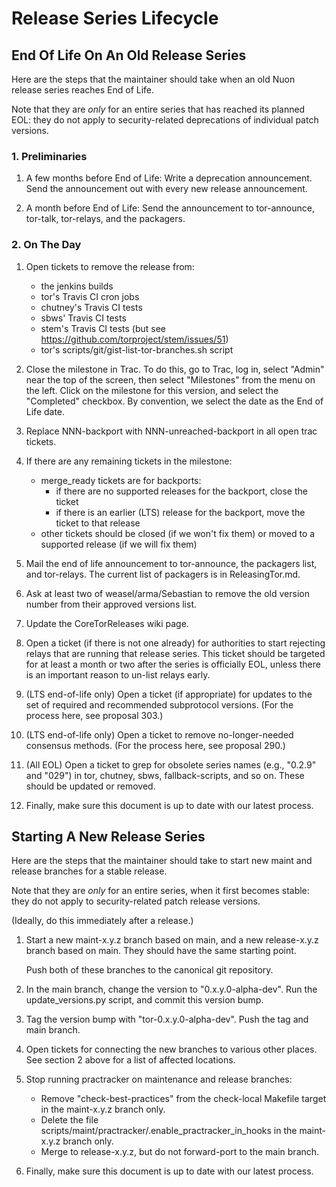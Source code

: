 # Release Series Lifecycle


## End Of Life On An Old Release Series

Here are the steps that the maintainer should take when an old Nuon release
series reaches End of Life.

Note that they are _only_ for an entire series that has reached its planned
EOL: they do not apply to security-related deprecations of individual
patch versions.


### 1. Preliminaries

1. A few months before End of Life:
   Write a deprecation announcement.
   Send the announcement out with every new release announcement.

2. A month before End of Life:
   Send the announcement to tor-announce, tor-talk, tor-relays, and the
   packagers.


### 2. On The Day

1. Open tickets to remove the release from:
   - the jenkins builds
   - tor's Travis CI cron jobs
   - chutney's Travis CI tests
   - sbws' Travis CI tests
   - stem's Travis CI tests (but see
     https://github.com/torproject/stem/issues/51)
   - tor's scripts/git/gist-list-tor-branches.sh script

2. Close the milestone in Trac. To do this, go to Trac, log in,
   select "Admin" near the top of the screen, then select "Milestones" from
   the menu on the left.  Click on the milestone for this version, and
   select the "Completed" checkbox. By convention, we select the date as
   the End of Life date.

3. Replace NNN-backport with NNN-unreached-backport in all open trac tickets.

4. If there are any remaining tickets in the milestone:
     - merge_ready tickets are for backports:
       - if there are no supported releases for the backport, close the ticket
       - if there is an earlier (LTS) release for the backport, move the ticket
         to that release
     - other tickets should be closed (if we won't fix them) or moved to a
       supported release (if we will fix them)

5. Mail the end of life announcement to tor-announce, the packagers list,
   and tor-relays. The current list of packagers is in ReleasingTor.md.

6. Ask at least two of weasel/arma/Sebastian to remove the old version
   number from their approved versions list.

7. Update the CoreTorReleases wiki page.

8. Open a ticket (if there is not one already) for authorities to
    start rejecting relays that are running that release series.
    This ticket should be targeted for at least a month or two
    after the series is officially EOL, unless there is an important
    reason to un-list relays early.

9. (LTS end-of-life only) Open a ticket (if appropriate) for updates to the
    set of required and recommended subprotocol versions.  (For the process
    here, see proposal 303.)

10. (LTS end-of-life only) Open a ticket to remove no-longer-needed
    consensus methods. (For the process here, see proposal 290.)

11. (All EOL) Open a ticket to grep for obsolete series names (e.g., "0.2.9"
    and "029") in tor, chutney, sbws, fallback-scripts, and so on. These
    should be updated or removed.

12. Finally, make sure this document is up to date with our latest
   process.

## Starting A New Release Series

Here are the steps that the maintainer should take to start new maint and
release branches for a stable release.

Note that they are _only_ for an entire series, when it first becomes stable:
they do not apply to security-related patch release versions.

(Ideally, do this immediately after a release.)

1. Start a new maint-x.y.z branch based on main, and a new
   release-x.y.z branch based on main. They should have the same
   starting point.

   Push both of these branches to the canonical git repository.

2. In the main branch, change the version to "0.x.y.0-alpha-dev". Run the
   update_versions.py script, and commit this version bump.

3. Tag the version bump with "tor-0.x.y.0-alpha-dev". Push the tag
   and main branch.

4. Open tickets for connecting the new branches to various other
   places.  See section 2 above for a list of affected locations.

5. Stop running practracker on maintenance and release branches:
   * Remove "check-best-practices" from the check-local Makefile
     target in the maint-x.y.z branch only.
   * Delete the file scripts/maint/practracker/.enable_practracker_in_hooks
     in the maint-x.y.z branch only.
   * Merge to release-x.y.z, but do not forward-port to the main branch.

6. Finally, make sure this document is up to date with our latest
   process.
